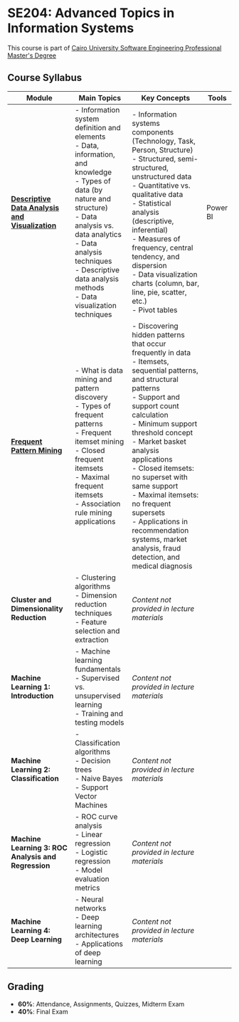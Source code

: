 
# SE204: Advanced Topics in Information Systems

This course is part of [Cairo University Software Engineering Professional Master's Degree](https://github.com/astral-fate/Cairo-University-Software-Engineering-Professional-Master-s-Degree) 





## Course Syllabus

| Module | Main Topics | Key Concepts | Tools
|--------|-------------|--------------| --- |
| **[Descriptive Data Analysis and Visualization](https://github.com/astral-fate/SE204-Advanced-Topics-in-Information-Systems/tree/main/C1%3A%20Descriptive%20Data%20Analysis%20and%20Visualization)** | - Information system definition and elements<br>- Data, information, and knowledge<br>- Types of data (by nature and structure)<br>- Data analysis vs. data analytics<br>- Data analysis techniques<br>- Descriptive data analysis methods<br>- Data visualization techniques | - Information systems components (Technology, Task, Person, Structure)<br>- Structured, semi-structured, unstructured data<br>- Quantitative vs. qualitative data<br>- Statistical analysis (descriptive, inferential)<br>- Measures of frequency, central tendency, and dispersion<br>- Data visualization charts (column, bar, line, pie, scatter, etc.)<br>- Pivot tables | Power BI
| **[Frequent Pattern Mining](https://github.com/astral-fate/SE204-Advanced-Topics-in-Information-Systems/tree/main/Lecture%202%20Data%20Mining)** | - What is data mining and pattern discovery<br>- Types of frequent patterns<br>- Frequent itemset mining<br>- Closed frequent itemsets<br>- Maximal frequent itemsets<br>- Association rule mining applications | - Discovering hidden patterns that occur frequently in data<br>- Itemsets, sequential patterns, and structural patterns<br>- Support and support count calculation<br>- Minimum support threshold concept<br>- Market basket analysis applications<br>- Closed itemsets: no superset with same support<br>- Maximal itemsets: no frequent supersets<br>- Applications in recommendation systems, market analysis, fraud detection, and medical diagnosis |
| **Cluster and Dimensionality Reduction** | - Clustering algorithms<br>- Dimension reduction techniques<br>- Feature selection and extraction | *Content not provided in lecture materials* |
| **Machine Learning 1: Introduction** | - Machine learning fundamentals<br>- Supervised vs. unsupervised learning<br>- Training and testing models | *Content not provided in lecture materials* |
| **Machine Learning 2: Classification** | - Classification algorithms<br>- Decision trees<br>- Naive Bayes<br>- Support Vector Machines | *Content not provided in lecture materials* |
| **Machine Learning 3: ROC Analysis and Regression** | - ROC curve analysis<br>- Linear regression<br>- Logistic regression<br>- Model evaluation metrics | *Content not provided in lecture materials* |
| **Machine Learning 4: Deep Learning** | - Neural networks<br>- Deep learning architectures<br>- Applications of deep learning | *Content not provided in lecture materials* |

## Grading
- **60%**: Attendance, Assignments, Quizzes, Midterm Exam
- **40%**: Final Exam

